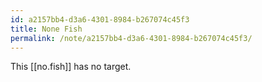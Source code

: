 ```yaml
---
id: a2157bb4-d3a6-4301-8984-b267074c45f3
title: None Fish
permalink: /note/a2157bb4-d3a6-4301-8984-b267074c45f3/
---
```

This [[no.fish]] has no target.
